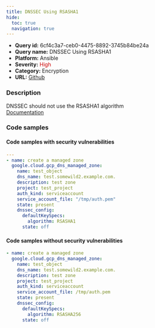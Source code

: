 ```yaml
---
title: DNSSEC Using RSASHA1
hide:
  toc: true
  navigation: true
---
```


<style>
  .highlight .hll {
    background-color: #ff171742;
  }
  .md-content {
    max-width: 1100px;
    margin: 0 auto;
  }
</style>

-   **Query id:** 6cf4c3a7-ceb0-4475-8892-3745b84be24a
-   **Query name:** DNSSEC Using RSASHA1
-   **Platform:** Ansible
-   **Severity:** <span style="color:#C00">High</span>
-   **Category:** Encryption
-   **URL:** [Github](https://github.com/Checkmarx/kics/tree/master/assets/queries/ansible/gcp/dnssec_using_rsasha1)

### Description
DNSSEC should not use the RSASHA1 algorithm<br>
[Documentation](https://docs.ansible.com/ansible/latest/collections/google/cloud/gcp_dns_managed_zone_module.html#return-dnssecConfig/defaultKeySpecs/algorithm)

### Code samples
#### Code samples with security vulnerabilities
```yaml title="Positive test num. 1 - yaml file" hl_lines="13"
---
- name: create a managed zone
  google.cloud.gcp_dns_managed_zone:
    name: test_object
    dns_name: test.somewild2.example.com.
    description: test zone
    project: test_project
    auth_kind: serviceaccount
    service_account_file: "/tmp/auth.pem"
    state: present
    dnssec_config:
      defaultKeySpecs:
        algorithm: RSASHA1
      state: off

```


#### Code samples without security vulnerabilities
```yaml title="Negative test num. 1 - yaml file"
- name: create a managed zone
  google.cloud.gcp_dns_managed_zone:
    name: test_object
    dns_name: test.somewild2.example.com.
    description: test zone
    project: test_project
    auth_kind: serviceaccount
    service_account_file: /tmp/auth.pem
    state: present
    dnssec_config:
      defaultKeySpecs:
        algorithm: RSASHA256
      state: off

```
